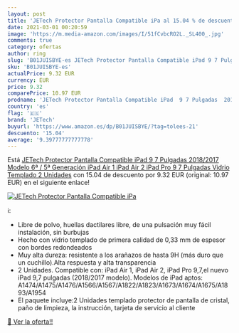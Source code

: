 ```yaml
---
layout: post
title: 'JETech Protector Pantalla Compatible iPa al 15.04 % de descuento'
date: 2021-03-01 00:20:59
image: 'https://m.media-amazon.com/images/I/51fCvbcRO2L._SL400_.jpg'
comments: true
category: ofertas
author: ring
slug: 'B01JUISBYE-es JETech Protector Pantalla Compatible iPad 9 7 Pulgadas...'
sku: 'B01JUISBYE-es'
actualPrice: 9.32 EUR
currency: EUR
price: 9.32
comparePrice: 10.97 EUR
prodname: 'JETech Protector Pantalla Compatible iPad  9 7 Pulgadas  2018/2017 Modelo  6ª / 5ª Generación   iPad Air 1  iPad Air 2  iPad Pro 9 7 Pulgadas  Vidrio Templado  2 Unidades'
country: 'es'
flag: '🇪🇸'
brand: 'JETech'
buyurl: 'https://www.amazon.es/dp/B01JUISBYE/?tag=tolees-21'
descuento: '15.04'
average: '9.39777777777778'
---
```


Está [JETech Protector Pantalla Compatible iPad  9 7 Pulgadas  2018/2017 Modelo  6ª / 5ª Generación   iPad Air 1  iPad Air 2  iPad Pro 9 7 Pulgadas  Vidrio Templado  2 Unidades](https://www.amazon.es/dp/B01JUISBYE/?tag=tolees-21) con 15.04 de descuento por 9.32 EUR (original: 10.97 EUR) en el siguiente enlace!

[![JETech Protector Pantalla Compatible iPa](https://m.media-amazon.com/images/I/51fCvbcRO2L._SL400_.jpg)](https://www.amazon.es/dp/B01JUISBYE/?tag=tolees-21)

ℹ️:

- Libre de polvo, huellas dactilares libre, de una pulsación muy fácil instalación, sin burbujas
- Hecho con vidrio templado de primera calidad de 0,33 mm de espesor con bordes redondeados
- Muy alta dureza: resistente a los arañazos de hasta 9H (más duro que un cuchillo).Alta respuesta y alta transparencia
- 2 Unidades. Compatible con: iPad Air 1, iPad Air 2, iPad Pro 9,7,el nuevo iPad 9,7 pulgadas (2018/2017 modelo). Modelos de iPad aptos: A1474/A1475/A1476/A1566/A1567/A1822/A1823/A1673/A1674/A1675/A1893/A1954
- El paquete incluye:2 Unidades templado protector de pantalla de cristal, paño de limpieza, la instrucción, tarjeta de servicio al cliente

[🛒 Ver la oferta!!](https://www.amazon.es/dp/B01JUISBYE/?tag=tolees-21)
